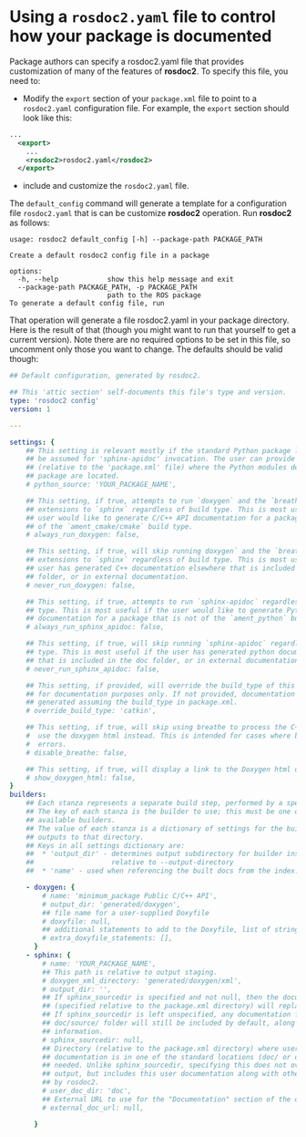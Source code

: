 # Using a `rosdoc2.yaml` file to control how your package is documented

Package authors can specify a rosdoc2.yaml file that provides customization of many of the features of **rosdoc2**. To specify this file, you need to:
- Modify the `export` section of your `package.xml` file to point to a `rosdoc2.yaml` configuration file. For example, the `export` section should look like this:
```xml
...
  <export>
    ...
    <rosdoc2>rosdoc2.yaml</rosdoc2>
  </export>
```
- include and customize the `rosdoc2.yaml` file.

The ```default_config``` command will generate a template for a configuration file `rosdoc2.yaml` that is can be customize **rosdoc2** operation. Run **rosdoc2** as follows:

```
usage: rosdoc2 default_config [-h] --package-path PACKAGE_PATH

Create a default rosdoc2 config file in a package

options:
  -h, --help            show this help message and exit
  --package-path PACKAGE_PATH, -p PACKAGE_PATH
                        path to the ROS package
To generate a default config file, run

```

That operation will generate a file rosdoc2.yaml in your package directory. Here is the result of that (though you might want to run that yourself to get a current version). Note there are no required options to be set in this file, so uncomment only those you want to change. The defaults should be valid though:

```yaml
## Default configuration, generated by rosdoc2.

## This 'attic section' self-documents this file's type and version.
type: 'rosdoc2 config'
version: 1

---

settings: {
    ## This setting is relevant mostly if the standard Python package layout cannot
    ## be assumed for 'sphinx-apidoc' invocation. The user can provide the path
    ## (relative to the 'package.xml' file) where the Python modules defined by this
    ## package are located.
    # python_source: 'YOUR_PACKAGE_NAME',

    ## This setting, if true, attempts to run `doxygen` and the `breathe`/`exhale`
    ## extensions to `sphinx` regardless of build type. This is most useful if the
    ## user would like to generate C/C++ API documentation for a package that is not
    ## of the `ament_cmake/cmake` build type.
    # always_run_doxygen: false,

    ## This setting, if true, will skip running doxygen` and the `breathe`/`exhale`
    ## extensions to `sphinx` regardless of build type. This is most useful if the
    ## user has generated C++ documentation elsewhere that is included in the doc
    ## folder, or in external documentation.
    # never_run_doxygen: false,

    ## This setting, if true, attempts to run `sphinx-apidoc` regardless of build
    ## type. This is most useful if the user would like to generate Python API
    ## documentation for a package that is not of the `ament_python` build type.
    # always_run_sphinx_apidoc: false,

    ## This setting, if true, will skip running `sphinx-apidoc` regardless of build
    ## type. This is most useful if the user has generated python documentation elsewhere
    ## that is included in the doc folder, or in external documentation.
    # never_run_sphinx_apidoc: false,

    ## This setting, if provided, will override the build_type of this package
    ## for documentation purposes only. If not provided, documentation will be
    ## generated assuming the build_type in package.xml.
    # override_build_type: 'catkin',

    ## This setting, if true, will skip using breathe to process the C++ documentation, and
    #  use the doxygen html instead. This is intended for cases where breathe is throwing
    #  errors.
    # disable_breathe: false,

    ## This setting, if true, will display a link to the Doxygen html output.
    # show_doxygen_html: false,
}
builders:
    ## Each stanza represents a separate build step, performed by a specific 'builder'.
    ## The key of each stanza is the builder to use; this must be one of the
    ## available builders.
    ## The value of each stanza is a dictionary of settings for the builder that
    ## outputs to that directory.
    ## Keys in all settings dictionary are:
    ##  * 'output_dir' - determines output subdirectory for builder instance
    ##                   relative to --output-directory
    ##  * 'name' - used when referencing the built docs from the index.

    - doxygen: {
        # name: 'minimum_package Public C/C++ API',
        # output_dir: 'generated/doxygen',
        ## file name for a user-supplied Doxyfile
        # doxyfile: null,
        ## additional statements to add to the Doxyfile, list of strings
        # extra_doxyfile_statements: [],
      }
    - sphinx: {
        # name: 'YOUR_PACKAGE_NAME',
        ## This path is relative to output staging.
        # doxygen_xml_directory: 'generated/doxygen/xml',
        # output_dir: '',
        ## If sphinx_sourcedir is specified and not null, then the documentation in that folder
        ## (specified relative to the package.xml directory) will replace rosdoc2's normal output.
        ## If sphinx_sourcedir is left unspecified, any documentation found in the doc/ or
        ## doc/source/ folder will still be included by default, along with other relevant package
        ## information.
        # sphinx_sourcedir: null,
        ## Directory (relative to the package.xml directory) where user documentation is found. If
        ## documentation is in one of the standard locations (doc/ or doc/source) this is not
        ## needed. Unlike sphinx_sourcedir, specifying this does not override the standard rosdoc2
        ## output, but includes this user documentation along with other items included by default
        ## by rosdoc2.
        # user_doc_dir: 'doc',
        ## External URL to use for the "Documentation" section of the output.
        # external_doc_url: null,

      }

```

